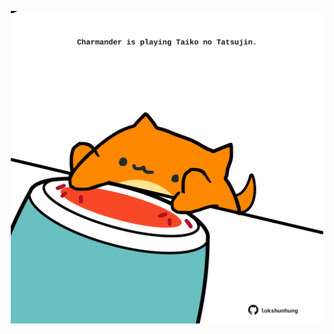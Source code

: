<!-- built at 25/05/2025, 23:00:31 UTC -->
<p align="center">
  <img width="500" height="500" src="./ReadmeImage.svg">
</p>

